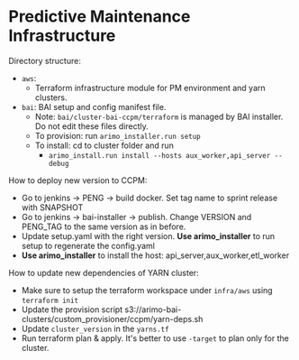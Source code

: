 # Predictive Maintenance Infrastructure

Directory structure:

  * `aws`: 
    * Terraform infrastructure module for PM environment and yarn clusters.
  * `bai`: BAI setup and config manifest file.
    * Note: `bai/cluster-bai-ccpm/terraform` is managed by BAI installer. Do not edit these files directly.
    * To provision: run `arimo_installer.run setup`
    * To install: cd to cluster folder and run 
      * `arimo_install.run install --hosts aux_worker,api_server --debug`

How to deploy new version to CCPM:

  * Go to jenkins -> PENG -> build docker. Set tag name to sprint release with SNAPSHOT
  * Go to jenkins -> bai-installer -> publish. Change VERSION and PENG_TAG to the same version as in before.
  * Update setup.yaml with the right version. **Use arimo_installer**  to run setup to regenerate the config.yaml
  * **Use arimo_installer**  to install the host: api_server,aux_worker,etl_worker

How to update new dependencies of YARN cluster:

  * Make sure to setup the terraform workspace under `infra/aws` using `terraform init`
  * Update the provision script s3://arimo-bai-clusters/custom_provisioner/ccpm/yarn-deps.sh
  * Update `cluster_version` in the `yarns.tf`
  * Run terraform plan & apply. It's better to use `-target` to plan only for the cluster.
